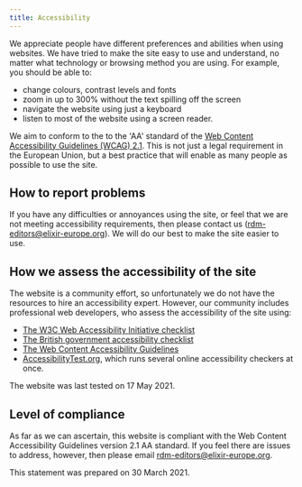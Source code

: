 ```yaml
---
title: Accessibility
---
```


We appreciate people have different preferences and abilities when using websites. We have tried to make the site easy to use and understand, no matter what technology or browsing method you are using. For example, you should be able to:

  * change colours, contrast levels and fonts
  * zoom in up to 300% without the text spilling off the screen
  * navigate the website using just a keyboard
  * listen to most of the website using a screen reader.

We aim to conform to the to the 'AA' standard of the [Web Content Accessibility Guidelines (WCAG) 2.1](https://www.w3.org/TR/WCAG21/). This is not just a legal requirement in the European Union, but a best practice that will enable as many people as possible to use the site.

## How to report problems
If you have any difficulties or annoyances using the site, or feel that we are not meeting accessibility requirements, then please contact us ([rdm-editors@elixir-europe.org](mailto:rdm-editors@elixir-europe.org)). We will do our best to make the site easier to use.

## How we assess the accessibility of the site
The website is a community effort, so unfortunately we do not have the resources to hire an accessibility expert. However, our community includes professional web developers, who assess the accessibility of the site using:

  * [The W3C Web Accessibility Initiative checklist](https://www.w3.org/WAI/test-evaluate/preliminary/)
  * [The British government accessibility checklist](https://www.gov.uk/government/publications/doing-a-basic-accessibility-check-if-you-cant-do-a-detailed-one/doing-a-basic-accessibility-check-if-you-cant-do-a-detailed-one)
  * [The Web Content Accessibility Guidelines](https://www.w3.org/TR/WCAG21/)
  * [AccessibilityTest.org](https://accessibilitytest.org), which runs several online accessibility checkers at once.

The website was last tested on 17 May 2021.

## Level of compliance
As far as we can ascertain, this website is compliant with the Web Content Accessibility Guidelines version 2.1 AA standard. If you feel there are issues to address, however, then please email [rdm-editors@elixir-europe.org](mailto:rdm-editors@elixir-europe.org).

This statement was prepared on 30 March 2021.
